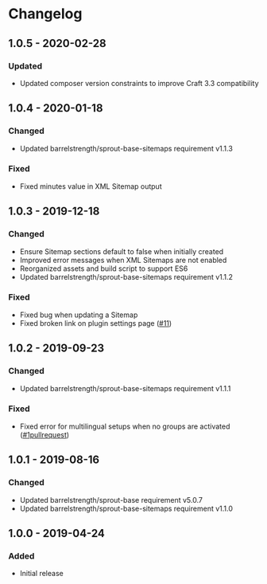 # Changelog

## 1.0.5 - 2020-02-28

### Updated
- Updated composer version constraints to improve Craft 3.3 compatibility

## 1.0.4 - 2020-01-18

### Changed
- Updated barrelstrength/sprout-base-sitemaps requirement v1.1.3

### Fixed
- Fixed minutes value in XML Sitemap output

## 1.0.3 - 2019-12-18

### Changed
- Ensure Sitemap sections default to false when initially created
- Improved error messages when XML Sitemaps are not enabled
- Reorganized assets and build script to support ES6
- Updated barrelstrength/sprout-base-sitemaps requirement v1.1.2

### Fixed
- Fixed bug when updating a Sitemap
- Fixed broken link on plugin settings page ([#11])

[#11]: https://github.com/barrelstrength/craft-sprout-sitemaps/issues/11

## 1.0.2 - 2019-09-23

### Changed
- Updated barrelstrength/sprout-base-sitemaps requirement v1.1.1

### Fixed
- Fixed error for multilingual setups when no groups are activated ([#1pullrequest])

[#1pullrequest]: https://github.com/barrelstrength/craft-sprout-base-sitemaps/pull/1/files

## 1.0.1 - 2019-08-16

### Changed
- Updated barrelstrength/sprout-base requirement v5.0.7
- Updated barrelstrength/sprout-base-sitemaps requirement v1.1.0

## 1.0.0 - 2019-04-24

### Added 
- Initial release

